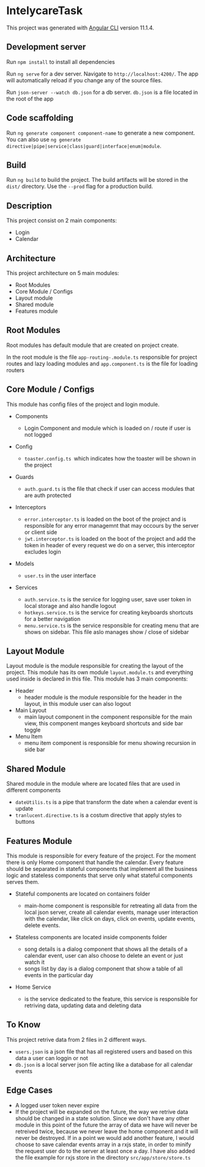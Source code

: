 # IntelycareTask

This project was generated with [Angular CLI](https://github.com/angular/angular-cli) version 11.1.4.

## Development server
Run `npm install` to install all dependencies
 
Run `ng serve` for a dev server. Navigate to `http://localhost:4200/`. The app will automatically reload if you change any of the source files.

Run `json-server --watch db.json` for a db server. `db.json` is a file located in the root of the app

## Code scaffolding

Run `ng generate component component-name` to generate a new component. You can also use `ng generate directive|pipe|service|class|guard|interface|enum|module`.

## Build

Run `ng build` to build the project. The build artifacts will be stored in the `dist/` directory. Use the `--prod` flag for a production build.



## Description
This project consist on 2 main components:
* Login
* Calendar

## Architecture
This project architecture on 5 main modules:
* Root Modules
* Core Module / Configs
* Layout module
* Shared module
* Features module


## Root Modules

Root modules has default module that are created on project create.

In the root module is the file `app-routing-.module.ts` responsible for project routes and lazy loading modules and `app.component.ts` is the file for loading routers

## Core Module / Configs

This module has config files of the project and login module.

* Components
  - Login Component and module which is loaded on / route if user is not logged
  

* Config
  - `toaster.config.ts `which indicates how the toaster will be shown in the project
  
* Guards
  - `auth.guard.ts` is the file that check if user can access modules that are auth protected
  

* Interceptors
  - `error.interceptor.ts` is loaded on the boot of the project and is responsible for any error managemnt that may occours by the server or client side  
  - `jwt.interceptor.ts` is loaded on the boot of the project and add the token in header of every request we do on a server, this interceptor excludes login


* Models
  - `user.ts` in the user interface


* Services
  - `auth.service.ts` is the service for logging user, save user token in local storage and also handle logout
  - `hotkeys.service.ts` is the service for creating keyboards shortcuts for a better navigation
  - `menu.service.ts` is the service responsible for creating menu that are shows on sidebar. This file aslo manages show / close of sidebar

## Layout Module
Layout module is the module responsible for creating the layout of the project. This module has its own module
`layout.module.ts` and everything used inside is declared in this file.
This module has 3 main components:
* Header
  - header module is the module responsible for the header in the layout, in this module user can also logout
* Main Layout
  - main layout component in the component responsible for the main view, this component manges keyboard shortcuts and side bar toggle
* Menu Item
  - menu item component is responsible for menu showing recursion in side bar

## Shared Module
Shared module in the module where are located files that are used in different components
* `dateUtilis.ts` is a pipe that transform the date when a calendar event is update
* `tranlucent.directive.ts` is a costum directive that apply styles to buttons

## Features Module
This module is responsible for every feature of the project. For the moment there is only Home component that
handle the calendar. Every feature should be separated in stateful components that implement all the business logic and stateless components that serve only what stateful components serves them.

* Stateful components are located on containers folder
  - main-home component is responsible for retreating all data from the local json server, create all calendar events, manage user interaction with the calendar, like click on days, click on events, update events, delete events.

* Stateless components are located inside components folder
  - song details is a dialog component that shows all the details of a calendar event, user can also choose to delete an event or just watch it
  - songs list by day is a dialog component that show a table of all events in the particular day

* Home Service
  - is the service dedicated to the feature, this service is responsible for retriving data, updating data and deleting data


## To Know

This project retrive data from 2 files in 2 different ways.
* `users.json` is a json file that has all registered users and based on this data a user can loggin or not
* `db.json` is a local server json file acting like a database for all calendar events

## Edge Cases
* A logged user token never expire
* If the project will be expanded on the future, the way we retrive data should be changed in a state solution.
Since we don't have any other module in this point of the future the array of data we have will never be retreived twice, because we never leave the home component and it will never be destroyed.
  If in a point we would add another feature, I would choose to save calendar events array in a rxjs state, in order to minify the request user do to the server at least once a day.
  I have also added the file example for rxjs store in the directory `src/app/store/store.ts`

